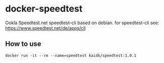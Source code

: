 # docker-speedtest

Ookla Speedtest.net speedtest-cli based on debian.
for speedtest-cli see: https://www.speedtest.net/de/apps/cli


## How to use

`docker run -it --rm --name=speedtest kaidk/speedtest:1.0.1`
